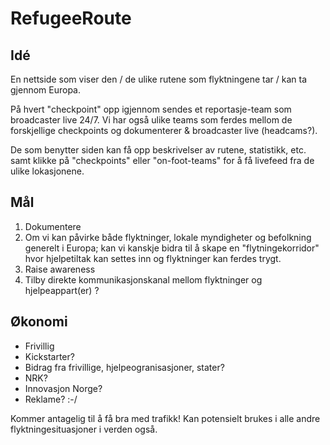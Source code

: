 # RefugeeRoute

## Idé 

En nettside som viser den / de ulike rutene som flyktningene tar / kan ta gjennom Europa. 

På hvert "checkpoint" opp igjennom sendes et reportasje-team som broadcaster live 24/7. Vi har også ulike teams som ferdes mellom de forskjellige checkpoints og dokumenterer & broadcaster live (headcams?).

De som benytter siden kan få opp beskrivelser av rutene, statistikk, etc. samt klikke på "checkpoints" eller "on-foot-teams" for å få livefeed fra de ulike lokasjonene.

## Mål

1. Dokumentere
2. Om vi kan påvirke både flyktninger, lokale myndigheter og befolkning generelt i Europa; kan vi kanskje bidra til å skape en "flytningekorridor" hvor hjelpetiltak kan settes inn og flyktninger kan ferdes trygt.
3. Raise awareness
4. Tilby direkte kommunikasjonskanal mellom flyktninger og hjelpeappart(er) ?

## Økonomi

* Frivillig
* Kickstarter?
* Bidrag fra frivillige, hjelpeogranisasjoner, stater?
* NRK?
* Innovasjon Norge?
* Reklame? :-/

Kommer antagelig til å få bra med trafikk!
Kan potensielt brukes i alle andre flyktningesituasjoner i verden også. 

